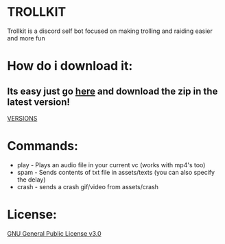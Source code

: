 # TROLLKIT
Trollkit is a discord self bot focused on making trolling and raiding easier and more fun

# How do i download it:
## Its easy just go [here](https://github.com/mega145/TROLLKIT/releases) and download the zip in the latest version!
[VERSIONS](https://github.com/mega145/TROLLKIT/releases)

# Commands:
- play - Plays an audio file in your current vc (works with mp4's too)
- spam - Sends contents of txt file in assets/texts (you can also specify the delay)
- crash - sends a crash gif/video from assets/crash

# License:
[GNU General Public License v3.0](https://github.com/mega145/TROLLKIT/blob/main/LICENSE)
